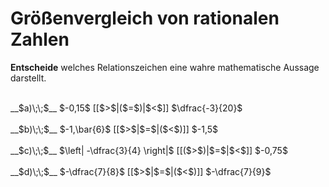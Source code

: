 <!--
version:  0.0.1

language: de

@style
input {
    text-align: center;
}
@end

formula: \carry   \textcolor{red}{\scriptsize #1}
formula: \digit   \rlap{\carry{#1}}\phantom{#2}#2
formula: \permil  \text{‰}

import: https://raw.githubusercontent.com/LiaTemplates/Tikz-Jax/main/README.md

script: https://cdn.jsdelivr.net/gh/LiaTemplates/Tikz-Jax@main/dist/index.js


tags: Dezimalzahlen, Bruchrechnung, Negative Zahlen, Zahlenverständnis, mittel, normal, Angeben

comment: Welche Zahl ist größer? Gib es an.

author: Martin Lommatzsch

-->




# Größenvergleich von rationalen Zahlen

**Entscheide** welches Relationszeichen eine wahre mathematische Aussage darstellt.

<br>
__$a)\;\;$__ $-0,15$ [[$>$|($=$)|$<$]] $\dfrac{-3}{20}$ 
<br>
<br>
__$b)\;\;$__ $-1,\bar{6}$ [[$>$|$=$|($<$)]] $-1,5$ 
<br>
<br>
__$c)\;\;$__ $\left| -\dfrac{3}{4} \right|$ [[($>$)|$=$|$<$]] $-0,75$ 
<br>
<br>
__$d)\;\;$__ $-\dfrac{7}{8}$ [[$>$|$=$|($<$)]] $-\dfrac{7}{9}$ 

<br>
<br>
<br>
<br>


